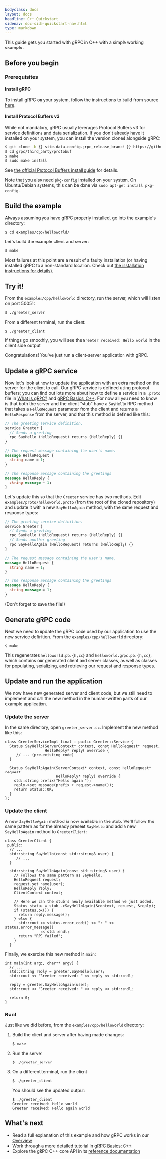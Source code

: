 ```yaml
---
bodyclass: docs
layout: docs
headline: C++ Quickstart
sidenav: doc-side-quickstart-nav.html
type: markdown
---
```

<p class="lead">This guide gets you started with gRPC in C++ with a simple
working example.</p>

<div id="toc"></div>

## Before you begin

### Prerequisites

#### Install gRPC

To install gRPC on your system, follow the instructions to build from source
[here](https://github.com/grpc/grpc/blob/master/INSTALL.md).

#### Install Protocol Buffers v3

While not mandatory, gRPC usually leverages Protocol Buffers v3 for service
definitions and data serialization. If you don't already have it installed on
your system, you can install the version cloned alongside gRPC:

```sh
$ git clone -b {{ site.data.config.grpc_release_branch }} https://github.com/grpc/grpc
$ cd grpc/third_party/protobuf
$ make
$ sudo make install
```

See [the official Protocol Buffers install
guide](https://github.com/google/protobuf/blob/master/src/README.md) for
details.

Note that you also need `pkg-config` installed on your system. On Ubuntu/Debian
systems, this can be done via `sudo apt-get install pkg-config`.


## Build the example

Always assuming you have gRPC properly installed, go into the example's
directory:

```sh
$ cd examples/cpp/helloworld/
```

Let's build the example client and server:
```sh
$ make
```

Most failures at this point are a result of a faulty installation (or having
installed gRPC to a non-standard location. Check out [the installation
instructions for details](https://github.com/grpc/grpc/blob/master/INSTALL.md)).

## Try it!

From the `examples/cpp/helloworld` directory, run the server, which will listen
on port 50051:
```sh
$ ./greeter_server
```

From a different terminal, run the client:
```sh
$ ./greeter_client
```

If things go smoothly, you will see the `Greeter received: Hello world` in the
client side output.

Congratulations! You've just run a client-server application with gRPC.


## Update a gRPC service

Now let's look at how to update the application with an extra method on the
server for the client to call. Our gRPC service is defined using protocol
buffers; you can find out lots more about how to define a service in a `.proto`
file in [What is gRPC?](http://www.grpc.io/docs/#what-is-grpc) and [gRPC Basics:
C++][]. For now all you need to know is that both the server and the client
"stub" have a `SayHello` RPC method that takes a `HelloRequest` parameter from
the client and returns a `HelloResponse` from the server, and that this method
is defined like this:


```protobuf
// The greeting service definition.
service Greeter {
  // Sends a greeting
  rpc SayHello (HelloRequest) returns (HelloReply) {}
}

// The request message containing the user's name.
message HelloRequest {
  string name = 1;
}

// The response message containing the greetings
message HelloReply {
  string message = 1;
}
```

Let's update this so that the `Greeter` service has two methods. Edit
`examples/proto/helloworld.proto` (from the root of the cloned repository) and
update it with a new `SayHelloAgain` method, with the same request and response
types:


```protobuf
// The greeting service definition.
service Greeter {
  // Sends a greeting
  rpc SayHello (HelloRequest) returns (HelloReply) {}
  // Sends another greeting
  rpc SayHelloAgain (HelloRequest) returns (HelloReply) {}
}

// The request message containing the user's name.
message HelloRequest {
  string name = 1;
}

// The response message containing the greetings
message HelloReply {
  string message = 1;
}
```

(Don't forget to save the file!)

## Generate gRPC code

Next we need to update the gRPC code used by our application to use the new
service definition. From the `examples/cpp/helloworld` directory:

```sh
$ make
```

This regenerates `helloworld.pb.{h,cc}` and `helloworld.grpc.pb.{h,cc}`, which
contains our generated client and server classes, as well as classes for
populating, serializing, and retrieving our request and response types.

## Update and run the application

We now have new generated server and client code, but we still need to implement
and call the new method in the human-written parts of our example application.

### Update the server

In the same directory, open `greeter_server.cc`. Implement the new method like
this:


```
class GreeterServiceImpl final : public Greeter::Service {
  Status SayHello(ServerContext* context, const HelloRequest* request,
                  HelloReply* reply) override {
     // ... (pre-existing code)
  }

  Status SayHelloAgain(ServerContext* context, const HelloRequest* request
                       HelloReply* reply) override {
    std::string prefix("Hello again ");
    reply->set_message(prefix + request->name());
    return Status::OK;
  }
};

```

### Update the client

A new `SayHelloAgain` method is now available in the stub. We'll follow the same
pattern as for the already present `SayHello` and add a new `SayHelloAgain`
method to `GreeterClient`:

```
class GreeterClient {
 public:
  // ...
  std::string SayHello(const std::string& user) {
     // ...
  }

  std::string SayHelloAgain(const std::string& user) {
    // Follows the same pattern as SayHello.
    HelloRequest request;
    request.set_name(user);
    HelloReply reply;
    ClientContext context;

    // Here we can the stub's newly available method we just added.
    Status status = stub_->SayHelloAgain(&context, request, &reply);
    if (status.ok()) {
      return reply.message();
    } else {
      std::cout << status.error_code() << ": " << status.error_message()
                << std::endl;
      return "RPC failed";
    }
  }

```

Finally, we exercise this new method in `main`:

```
int main(int argc, char** argv) {
  // ...
  std::string reply = greeter.SayHello(user);
  std::cout << "Greeter received: " << reply << std::endl;

  reply = greeter.SayHelloAgain(user);
  std::cout << "Greeter received: " << reply << std::endl;

  return 0;
}

```

### Run!

Just like we did before, from the `examples/cpp/helloworld` directory:

1. Build the client and server after having made changes:
   ```sh
   $ make
   ```

1. Run the server

   ```sh
   $ ./greeter_server
   ```

2. On a different terminal, run the client

   ```sh
   $ ./greeter_client
   ```

   You should see the updated output:
   ```
   $ ./greeter_client
   Greeter received: Hello world
   Greeter received: Hello again world
   ```

## What's next

- Read a full explanation of this example and how gRPC works in our
  [Overview](http://www.grpc.io/docs/)
- Work through a more detailed tutorial in [gRPC Basics: C++][]
- Explore the gRPC C++ core API in its [reference
  documentation](http://www.grpc.io/grpc/cpp/)

[gRPC Basics: C++]:http://www.grpc.io/docs/tutorials/basic/c.html
